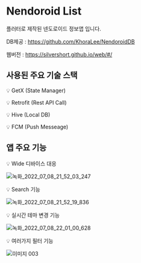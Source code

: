# Nendoroid List

플러터로 제작된 넨도로이드 정보앱 입니다.

DB제공 : https://github.com/KhoraLee/NendoroidDB

웹버전 : https://silvershort.github.io/web/#/

## 사용된 주요 기술 스택

:bulb: GetX (State Manager)

:bulb: Retrofit (Rest API Call)

:bulb: Hive (Local DB)

:bulb: FCM (Push Messeage)


## 앱 주요 기능

:bulb: Wide 디바이스 대응

![녹화_2022_07_08_21_52_03_247](https://user-images.githubusercontent.com/57101477/177996544-7aa4f01b-a1fa-4fa5-a644-431d6e1e7ee0.gif)

:bulb: Search 기능

![녹화_2022_07_08_21_52_19_836](https://user-images.githubusercontent.com/57101477/177996847-615375fa-c4d1-45e0-a2c6-951d3b9c115f.gif)

:bulb: 실시간 테마 변경 기능

![녹화_2022_07_08_22_01_00_628](https://user-images.githubusercontent.com/57101477/177997026-e5e97247-2114-4bad-9bce-acac5972147a.gif)

:bulb: 여러가지 필터 기능

![이미지 003](https://user-images.githubusercontent.com/57101477/177997308-ca5cda01-d2b2-4d9a-a37d-771433cb8da9.png)
